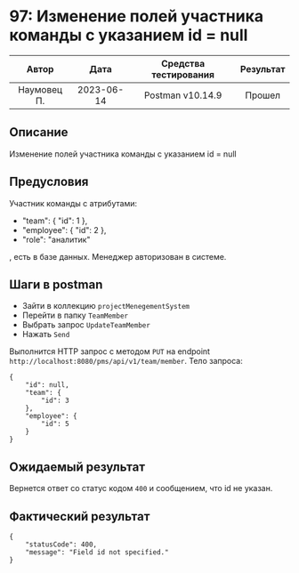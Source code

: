 # 97: Изменение полей участника команды с указанием id = null

|    Автор    |    Дата    | Средства тестирования | Результат |
|:-----------:|:----------:|:---------------------:|:---------:|
| Наумовец П. | 2023-06-14 |   Postman v10.14.9    |  Прошел   |

## Описание

Изменение полей участника команды с указанием id = null

## Предусловия

Участник команды с атрибутами:

* "team": {
  "id": 1
  },
* "employee": {
  "id": 2
  },
* "role": "аналитик"

, есть в базе данных. Менеджер авторизован в системе.

## Шаги в postman

* Зайти в коллекцию `projectMenegementSystem`
* Перейти в папку `TeamMember`
* Выбрать запрос `UpdateTeamMember`
* Нажать `Send`

Выполнится HTTP запрос с методом `PUT` на endpoint `http://localhost:8080/pms/api/v1/team/member`. Тело запроса:

```
{
    "id": null,
    "team": {
        "id": 3
    },
    "employee": {
        "id": 5
    }
}
```

## Ожидаемый результат

Вернется ответ со статус кодом `400` и сообщением, что id не указан.

## Фактический результат

```
{
    "statusCode": 400,
    "message": "Field id not specified."
}
```